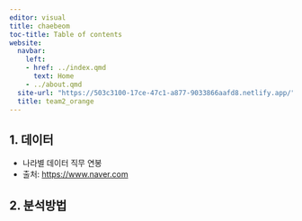```yaml
---
editor: visual
title: chaebeom
toc-title: Table of contents
website:
  navbar:
    left:
    - href: ../index.qmd
      text: Home
    - ../about.qmd
  site-url: "https://503c3100-17ce-47c1-a877-9033866aafd8.netlify.app/"
  title: team2_orange
---
```


## 1. 데이터

-   나라별 데이터 직무 연봉
-   출처: <https://www.naver.com>

## 2. 분석방법
